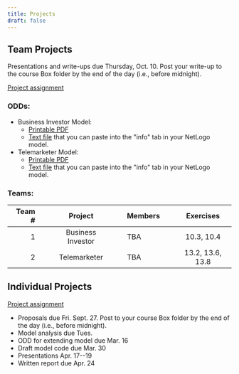 ```yaml
---
title: Projects
draft: false
---
```


## Team Projects

Presentations and write-ups due Thursday, Oct. 10. Post your write-up to the course Box folder by the end of the day (i.e., before midnight).

[Project assignment](/assignment/TeamProjectAssignment.pdf)

### ODDs:

* Business Investor Model:
  * [Printable PDF](/files/odd/business_investor_odd.pdf)
  * [Text file](/files/odd/business_investor_odd.md) that you can paste into the "info" tab in your NetLogo model.
* Telemarketer Model:
  * [Printable PDF](/files/odd/telemarketer_odd.pdf)
  * [Text file](/files/odd/telemarketer_odd.md) that you can paste into the "info" tab in your NetLogo model.

### Teams:

| Team # | &nbsp;&nbsp; |      Project      | &nbsp;&nbsp; |           Members                          | &nbsp;&nbsp; |     Exercises     |
|-------:|:------------:|:-----------------:|:------------:|:-------------------------------------------|:------------:|:-----------------:|
| 1      |              | Business Investor |              | TBA                                        |              |  10.3, 10.4       |
| 2      |              | Telemarketer      |              | TBA                                        |              |  13.2, 13.6, 13.8 |

## Individual Projects

[Project assignment](/assignment/ResearchProjectAssignment.pdf)

* Proposals due Fri. Sept. 27. Post to your course Box folder by the end of the day (i.e., before midnight).
* Model analysis due Tues. 
* ODD for extending model due Mar. 16
* Draft model code due Mar. 30
* Presentations Apr. 17--19
* Written report due Apr. 24
